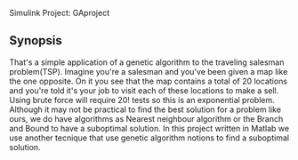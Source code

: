 Simulink Project: GAproject 
## Synopsis
That's a simple application of a genetic algorithm to the traveling salesman problem(TSP).
Imagine you're a salesman and you've been given a map like the one opposite. On it you see that the map contains a total of 20 locations and you're told it's your job to visit each of these locations to make a sell. 
Using brute force will require 20! tests so this is an exponential problem.
Although it may not be practical to find the best solution for a problem like ours, we do have algorithms as Nearest neighbour algorithm  or the Branch and Bound to have a suboptimal solution. 
In this project written in Matlab we use another tecnique that use genetic algorithm notions to find a suboptimal solution.

